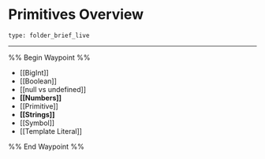 # Primitives Overview
 
```ccard
type: folder_brief_live
```
 
---

%% Begin Waypoint %%
- [[BigInt]]
- [[Boolean]]
- [[null vs undefined]]
- **[[Numbers]]**
- [[Primitive]]
- **[[Strings]]**
- [[Symbol]]
- [[Template Literal]]

%% End Waypoint %%